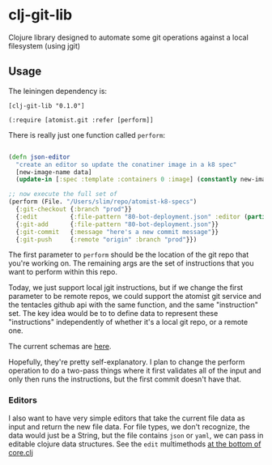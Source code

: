 # clj-git-lib

Clojure library designed to automate some git operations against a local filesystem (using jgit)

## Usage

The leiningen dependency is:

```
[clj-git-lib "0.1.0"]
```

```
(:require [atomist.git :refer [perform]]
```

There is really just one function called `perform`:

```clj

(defn json-editor 
  "create an editor so update the conatiner image in a k8 spec"
  [new-image-name data] 
  (update-in [:spec :template :containers 0 :image] (constantly new-image-name)))

;; now execute the full set of 
(perform (File. "/Users/slim/repo/atomist-k8-specs")
  {:git-checkout {:branch "prod"}}
  {:edit         {:file-pattern "80-bot-deployment.json" :editor (partial json-editor "new-image")}}
  {:git-add      {:file-pattern "80-bot-deployment.json"}}
  {:git-commit   {:message "here's a new commit message"}}
  {:git-push     {:remote "origin" :branch "prod"}})
```

The first parameter to `perform` should be the location of the git repo that 
 you're working on.  The remaining args are the set of instructions that you
 want to perform within this repo.
 
Today, we just support local jgit instructions, but if we change the first parameter 
to be remote repos, we could support the atomist git service and the tentacles github
api with the same function, and the same "instruction" set.  The key idea would be to to define
data to represent these "instructions" independently of whether it's a local git repo, or a remote one.

The current schemas are [here](https://github.com/atomisthq/clj-git-lib/blob/master/src/atomist/git/schemas.clj).

Hopefully, they're pretty self-explanatory.  I plan to change the perform operation to do a two-pass things where it first validates all of the input and only then runs the instructions, but the first commit doesn't have that.

### Editors

I also want to have very simple editors that take the current file data as input and return the new file data.  For file types, we don't recognize, the data would just be a String, but the file contains `json` or `yaml`, we can pass in editable clojure data structures.  See the `edit` multimethods [at the bottom of core.clj](https://github.com/atomisthq/clj-git-lib/blob/master/src/atomist/git/core.clj#L109)

